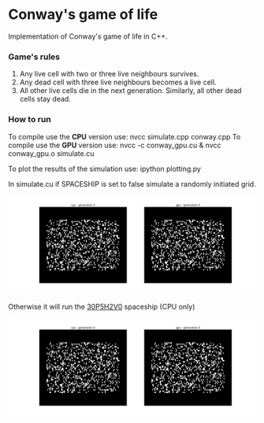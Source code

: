 # Conway's game of life

Implementation of Conway's game of life in C++.

### Game's rules

1. Any live cell with two or three live neighbours survives.
2. Any dead cell with three live neighbours becomes a live cell.
3. All other live cells die in the next generation. Similarly, all other dead cells stay dead.

### How to run

To compile use the **CPU** version use: nvcc simulate.cpp conway.cpp
To compile use the **GPU** version use: nvcc -c conway_gpu.cu & nvcc conway_gpu.o simulate.cu

To plot the results of the simulation use: ipython plotting.py

In simulate.cu if SPACESHIP is set to false simulate a randomly initiated grid.

![Random initiated grid](figures/RANDOM.gif)

Otherwise it will run the [30P5H2V0](https://bitstorm.org/gameoflife/lexicon/#bk5) spaceship (CPU only)

![30P5H2V0 spaceship](figures/30P5H2V0.gif)

